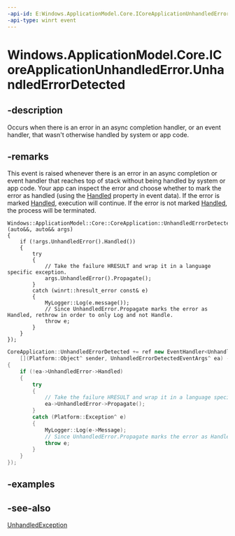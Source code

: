 ```yaml
---
-api-id: E:Windows.ApplicationModel.Core.ICoreApplicationUnhandledError.UnhandledErrorDetected
-api-type: winrt event
---
```


<!-- Event syntax
abstract public event Windows.Foundation.EventHandler UnhandledErrorDetected<Windows.ApplicationModel.Core.UnhandledErrorDetectedEventArgs>
-->

# Windows.ApplicationModel.Core.ICoreApplicationUnhandledError.UnhandledErrorDetected

## -description
Occurs when there is an error in an async completion handler, or an event handler, that wasn't otherwise handled by system or app code.

## -remarks
This event is raised whenever there is an error in an async completion or event handler that reaches top of stack without being handled by system or app code. Your app can inspect the error and choose whether to mark the error as handled (using the [Handled](unhandlederror_handled.md) property in event data). If the error is marked [Handled](unhandlederror_handled.md), execution will continue. If the error is not marked [Handled](unhandlederror_handled.md), the process will be terminated.

```cppwinrt
Windows::ApplicationModel::Core::CoreApplication::UnhandledErrorDetected([](auto&&, auto&& args)
{
    if (!args.UnhandledError().Handled())
    {
        try
        {
            // Take the failure HRESULT and wrap it in a language specific exception.
            args.UnhandledError().Propagate();
        }
        catch (winrt::hresult_error const& e)
        {
            MyLogger::Log(e.message());
            // Since UnhandledError.Propagate marks the error as Handled, rethrow in order to only Log and not Handle.
            throw e;
        }
    }
});
```

```cpp
CoreApplication::UnhandledErrorDetected += ref new EventHandler<UnhandledErrorDetectedEventArgs^ >(
    [](Platform::Object^ sender, UnhandledErrorDetectedEventArgs^ ea) ->
{
    if (!ea->UnhandledError->Handled)
    {
        try
        {
            // Take the failure HRESULT and wrap it in a language specific exception
            ea->UnhandledError->Propagate();
        }
        catch (Platform::Exception^ e)
        {
            MyLogger::Log(e->Message);
            // Since UnhandledError.Propagate marks the error as Handled, rethrow in order to only Log and not Handle
            throw e;
        }
    }
});
```

## -examples

## -see-also
[UnhandledException](../windows.ui.xaml/application_unhandledexception.md)